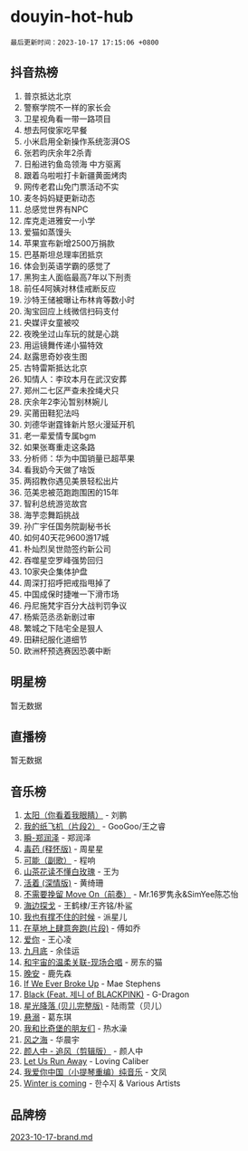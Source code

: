 # douyin-hot-hub

`最后更新时间：2023-10-17 17:15:06 +0800`

## 抖音热榜

1. 普京抵达北京
1. 警察学院不一样的家长会
1. 卫星视角看一带一路项目
1. 想去阿俊家吃早餐
1. 小米启用全新操作系统澎湃OS
1. 张若昀庆余年2杀青
1. 日船进钓鱼岛领海 中方驱离
1. 跟着乌啦啦打卡新疆黄面烤肉
1. 网传老君山免门票活动不实
1. 麦冬妈妈疑更新动态
1. 总感觉世界有NPC
1. 库克走进雅安一小学
1. 爱猫如蒸馒头
1. 苹果宣布新增2500万捐款
1. 巴基斯坦总理率团抵京
1. 体会到英语学霸的感觉了
1. 黑狗主人面临最高7年以下刑责
1. 前任4阿姨对林佳戒断反应
1. 沙特王储被曝让布林肯等数小时
1. 淘宝回应上线微信扫码支付
1. 央媒评女童被咬
1. 夜晚坐过山车玩的就是心跳
1. 用运镜舞传递小猫特效
1. 赵露思奇妙夜生图
1. 古特雷斯抵达北京
1. 知情人：李玟本月在武汉安葬
1. 郑州二七区严查未拴绳犬只
1. 庆余年2李沁暂别林婉儿
1. 买莆田鞋犯法吗
1. 刘德华谢霆锋新片怒火漫延开机
1. 老一辈爱情专属bgm
1. 如果张骞重走这条路
1. 分析师：华为中国销量已超苹果
1. 看我奶今天做了啥饭
1. 两招教你遇见美景轻松出片
1. 范美忠被范跑跑围困的15年
1. 智利总统游览故宫
1. 海芋恋舞蹈挑战
1. 孙广宇任国务院副秘书长
1. 如何40天花9600游17城
1. 朴灿烈吴世勋签约新公司
1. 吞噬星空罗峰强势回归
1. 10家央企集体护盘
1. 周深打招呼把戒指甩掉了
1. 中国成保时捷唯一下滑市场
1. 丹尼施梵宇百分大战判罚争议
1. 杨紫范丞丞新剧过审
1. 繁城之下陆宅全是狠人
1. 田耕纪服化道细节
1. 欧洲杯预选赛因恐袭中断

## 明星榜

暂无数据

## 直播榜

暂无数据

## 音乐榜

1. [太阳（你看着我眼睛）](https://sf3-cdn-tos.douyinstatic.com/obj/tos-cn-ve-2774/ogWbyIQnlBFImVbeDocRdCIYtBHlbJXgfZMvgz) - 刘鹏
1. [我的纸飞机（片段2）](https://sf6-cdn-tos.douyinstatic.com/obj/tos-cn-ve-2774/oM2ZrKcg2CD5AeRB2gkeXOFB1IxAGJdZPazYHf) - GooGoo/王之睿
1. [瞬-郑润泽](https://sf3-cdn-tos.douyinstatic.com/obj/tos-cn-ve-2774/oYXHIohzvbNAzBhHgyksWpRM4bfkDsBdBDAynw) - 郑润泽
1. [毒药 (释怀版)](https://sf3-cdn-tos.douyinstatic.com/obj/tos-cn-ve-2774/oYILMEAzspdZBIzy4frJNB8ZHPHWAhiwowd4Ad) - 周星星
1. [可能（副歌）](https://sf6-cdn-tos.douyinstatic.com/obj/tos-cn-ve-2774/cde1731888894259b333569393c2fb51) - 程响
1. [山茶花读不懂白玫瑰](https://sf6-cdn-tos.douyinstatic.com/obj/tos-cn-ve-2774/osfn8B7DktrRHEPJgPCfDbw7QDQEkwC16BxZg9) - 王为
1. [活着 (深情版)](https://sf6-cdn-tos.douyinstatic.com/obj/tos-cn-ve-2774/oY8r2TelECK2BPZbDCj8xZKBQfPbwQyCt1cggn) - 黄绮珊
1. [不需要挽留 Move On（前奏）](https://sf3-cdn-tos.douyinstatic.com/obj/tos-cn-ve-2774/ooCBhgCCkF4nExzQL9WZSUbitfA8IsDkgQIYhe) - Mr.16罗隽永&SimYee陈芯怡
1. [海边探戈](https://sf3-cdn-tos.douyinstatic.com/obj/tos-cn-ve-2774/os9gE0VQCGqt6VQkZDyBBYvfSDY0QFe3vVmubn) - 王鹤棣/王齐铭/朴鲨
1. [我也有撑不住的时候](https://sf6-cdn-tos.douyinstatic.com/obj/tos-cn-ve-2774/okmtBE1dkIBhwxeiBJeDgQnQtICZWIJUI2bjQr) - 派星儿
1. [在草地上肆意奔跑(片段)](https://sf3-cdn-tos.douyinstatic.com/obj/tos-cn-ve-2774/8831d494742f45dabdfa8adb8b817259) - 傅如乔
1. [爱你](https://sf3-cdn-tos.douyinstatic.com/obj/tos-cn-ve-2774/oEfyTFYX4gOL9DMKAJebDCAASw8hYVIXz1nYaf) - 王心凌
1. [九月底](https://sf3-cdn-tos.douyinstatic.com/obj/tos-cn-ve-2774/oMfewG4PDTFhF8iz3OGQ7ABH5i6fCgnMaoCbzZ) - 余佳运
1. [和宇宙的温柔关联-现场合唱](https://sf3-cdn-tos.douyinstatic.com/obj/tos-cn-ve-2774/o0hONGDYQBgk0e5bqDeQOonVmncA6tC2nBwZLT) - 房东的猫
1. [晚安](https://sf3-cdn-tos.douyinstatic.com/obj/tos-cn-ve-2774/a724c5e224464218839820f4e4fd632f) - 鹿先森
1. [If We Ever Broke Up](https://sf3-cdn-tos.douyinstatic.com/obj/tos-cn-ve-2774/o8onj5HDk0ImtBmO0URBfeyCDXQJMYkQ1gb8Zy) - Mae Stephens
1. [Black (Feat. 제니 of BLACKPINK)](https://sf6-cdn-tos.douyinstatic.com/obj/tos-cn-ve-2774/2eb92e2debbe4fe0a552bc099aef7f28) - G-Dragon
1. [星光降落 (贝儿完整版)](https://sf6-cdn-tos.douyinstatic.com/obj/tos-cn-ve-2774/okwB9hAwyAtsFFkFBzAX1hOOfQuIoMNs0W2Mwr) - 陆雨萱（贝儿）
1. [悬溺](https://sf6-cdn-tos.douyinstatic.com/obj/tos-cn-ve-2774/f3b6cc53d2e944beb7094a3ff01b4e03) - 葛东琪
1. [我和比奇堡的朋友们](https://sf3-cdn-tos.douyinstatic.com/obj/tos-cn-ve-2774/f0505db981ea4a6d91453a15924a82aa) - 热水澡
1. [风之海](https://sf6-cdn-tos.douyinstatic.com/obj/tos-cn-ve-2774/oInqZ2gFbCQvB6wZNnZlJpBcfDBQ8t1e1XwYAi) - 华晨宇
1. [颜人中 - 追风（剪辑版）](https://sf6-cdn-tos.douyinstatic.com/obj/tos-cn-ve-2774/9107f711ded6416ab3279a81d71597f7) - 颜人中
1. [Let Us Run Away](https://sf3-cdn-tos.douyinstatic.com/obj/tos-cn-ve-2774/a9a280d910044fb0b9f4f74b0b27e854) - Loving Caliber
1. [我爱你中国（小提琴重编）纯音乐](https://sf6-cdn-tos.douyinstatic.com/obj/tos-cn-ve-2774/362de867442c4051acadb0a43fd60af8) - 文凤
1. [Winter is coming](https://sf3-cdn-tos.douyinstatic.com/obj/tos-cn-ve-2774/0a6c12efb2d84f2ba9a243d4e1eebb4e) - 한수지 & Various Artists

## 品牌榜

[2023-10-17-brand.md](2023-10-17-brand.md)
